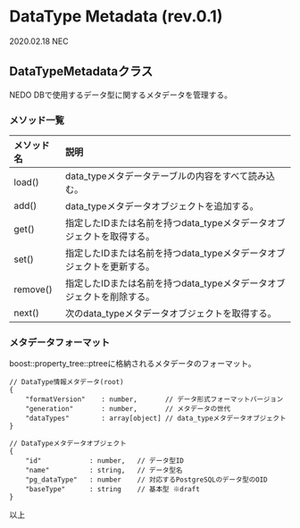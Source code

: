 
# DataType Metadata (rev.0.1)

2020.02.18 NEC

## DataTypeMetadataクラス
NEDO DBで使用するデータ型に関するメタデータを管理する。

### メソッド一覧
|メソッド名|説明|
|:---------|:---|
|load()|data_typeメタデータテーブルの内容をすべて読み込む。|
|add()|data_typeメタデータオブジェクトを追加する。|
|get()|指定したIDまたは名前を持つdata_typeメタデータオブジェクトを取得する。|
|set()|指定したIDまたは名前を持つdata_typeメタデータオブジェクトを更新する。|
|remove()|指定したIDまたは名前を持つdata_typeメタデータオブジェクトを削除する。|
|next()|次のdata_typeメタデータオブジェクトを取得する。|

### メタデータフォーマット

boost::property_tree::ptreeに格納されるメタデータのフォーマット。

```
// DataType情報メタデータ(root)
{
    "formatVersion"    : number,       // データ形式フォーマットバージョン
    "generation"       : number,       // メタデータの世代
    "dataTypes"        : array[object] // data_typeメタデータオブジェクト
}

// DataTypeメタデータオブジェクト
{
    "id"            : number,   // データ型ID
    "name"          : string,   // データ型名
    "pg_dataType"   : number    // 対応するPostgreSQLのデータ型のOID
    "baseType"      : string    // 基本型 ※draft
}
```

以上
